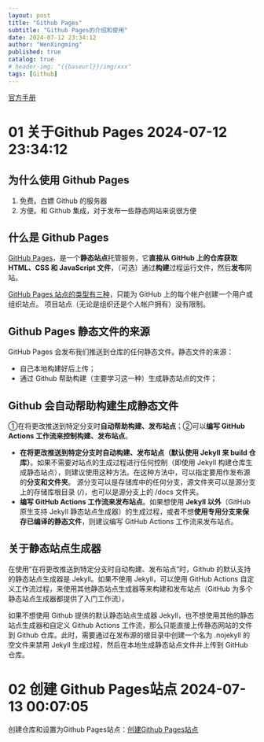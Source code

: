 ```yaml
---
layout: post
title: "Github Pages"
subtitle: "Github Pages的介绍和使用"
date: 2024-07-12 23:34:12
author: "WenXingming"
published: true
catalog: true
# header-img: "{{baseurl}}/img/xxx"
tags: [Github]
---
```


[官方手册](https://docs.github.com/zh/pages)

# 01 关于Github Pages 2024-07-12 23:34:12

## 为什么使用 Github Pages

1. 免费。白嫖 Github 的服务器
2. 方便。和 Github 集成，对于发布一些静态网站来说很方便

## 什么是 Github Pages

[GitHub Pages](https://docs.github.com/zh/pages)，是一个**静态站点**托管服务，它**直接从 GitHub 上的仓库获取 HTML、CSS 和 JavaScript 文件**，（可选）通过**构建**过程运行文件，然后**发布**网站。

[GitHub Pages 站点的类型有三种](https://docs.github.com/zh/pages/getting-started-with-github-pages/about-github-pages#github-pages-%E7%AB%99%E7%82%B9%E7%9A%84%E7%B1%BB%E5%9E%8B)，只能为 GitHub 上的每个帐户创建一个用户或组织站点。 项目站点（无论是组织还是个人帐户拥有）没有限制。

## Github Pages 静态文件的来源

GitHub Pages 会发布我们推送到仓库的任何静态文件。静态文件的来源：
- 自己本地构建好后上传；
- 通过 Github 帮助构建（主要学习这一种）生成静态站点的文件；

## Github 会自动帮助构建生成静态文件

①在将更改推送到特定分支时**自动帮助构建、发布站点**；②可以**编写 GitHub Actions 工作流来控制构建、发布站点**。

- **在将更改推送到特定分支时自动构建、发布站点（默认使用 Jekyll 来 build 仓库）**。如果不需要对站点的生成过程进行任何控制（即使用 Jekyll 构建仓库生成静态站点），则建议使用这种方法。在这种方法中，可以指定要用作发布源的**分支和文件夹**。 源分支可以是存储库中的任何分支，源文件夹可以是源分支上的存储库根目录 (/)，也可以是源分支上的 /docs 文件夹。
- **编写 GitHub Actions 工作流来发布站点**。如果想使用 **Jekyll 以外**（GitHub原生支持 Jekyll 静态站点生成器）的生成过程，或者不想**使用专用分支来保存已编译的静态文件**，则建议编写 GitHub Actions 工作流来发布站点。

## 关于静态站点生成器

在使用“在将更改推送到特定分支时自动构建、发布站点”时，Github 的默认支持的静态站点生成器是 Jekyll。如果不使用 Jekyll，可以使用 GitHub Actions 自定义工作流过程，来使用其他静态站点生成器等来构建和发布站点（GitHub 为多个静态站点生成器都提供了入门工作流）。

如果不想使用 Github 提供的默认静态站点生成器 Jekyll，也不想使用其他的静态站点生成器和自定义 Github Actions 工作流，那么只能直接上传静态网站的文件到 Github 仓库。此时，需要通过在发布源的根目录中创建一个名为 .nojekyll 的空文件来禁用 Jekyll 生成过程，然后在本地生成静态站点文件并上传到 GitHub 仓库。

# 02 创建 Github Pages站点 2024-07-13 00:07:05

创建仓库和设置为Github Pages站点：[创建Github Pages站点](https://docs.github.com/zh/pages/getting-started-with-github-pages/creating-a-github-pages-site)
